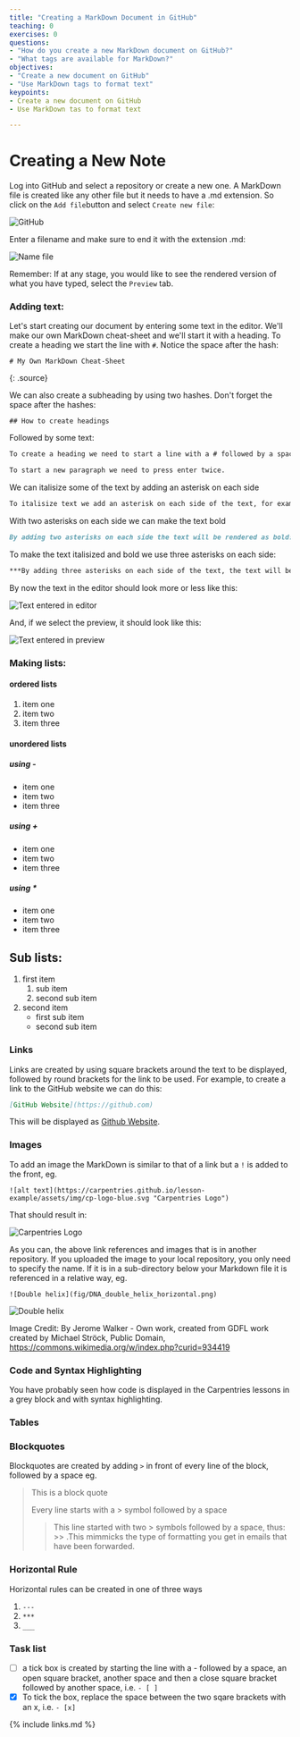 ```yaml
---
title: "Creating a MarkDown Document in GitHub"
teaching: 0
exercises: 0
questions:
- "How do you create a new MarkDown document on GitHub?"
- "What tags are available for MarkDown?"
objectives:
- "Create a new document on GitHub"
- "Use MarkDown tags to format text"
keypoints:
- Create a new document on GitHub
- Use MarkDown tas to format text

---
```


# Creating a New Note

Log into GitHub and select a repository or create a new one. A MarkDown file is created like any other file but it needs to have a .md extension. So click on the ```Add file```button and select ```Create new file```:

![GitHub]({{relative_root_path}}/fig/Create_new_file_GitHub.png)

Enter a filename and make sure to end it with the extension .md:

![Name file]({{relative_root_path}}/fig/Enter_filename.png)

Remember: If at any stage, you would like to see the rendered version of what you have typed, select the ```Preview``` tab.

### Adding text:
Let's start creating our document by entering some text in the editor. We'll make our own MarkDown cheat-sheet and we'll start it with a heading. To create a heading we start the line with ```#```. Notice the space after the hash:

~~~
# My Own MarkDown Cheat-Sheet
~~~
{: .source}

We can also create a subheading by using two hashes. Don't forget the space after the hashes:

``` 
## How to create headings
```

Followed by some text:

```markdown
To create a heading we need to start a line with a # followed by a space. Sub-headings can be created by using two hashes, eg ##. Several levels of headings can be created by adding more hashes.

To start a new paragraph we need to press enter twice.
```
We can italisize some of the text by adding an asterisk on each side

```markdown
To italisize text we add an asterisk on each side of the text, for example, *this text should be italisized*
```

With two asterisks on each side we can make the text bold

```markdown
By adding two asterisks on each side the text will be rendered as bold: **This text should be bold**
```

To make the text italisized and bold we use three asterisks on each side: 

~~~markdown
***By adding three asterisks on each side of the text, the text will be displayed as bold and italisized.***
~~~

By now the text in the editor should look more or less like this:

![Text entered in editor]({{relative_root_path}}/fig/Part1.png)

And, if we select the preview, it should look like this:

![Text entered in preview]({{relative_root_path}}/fig/Part2.png)


### Making lists:

#### ordered lists
1. item one
1. item two
1. item three

#### unordered lists
##### using -
- item one
- item two
- item three

##### using +
+ item one
+ item two
+ item three

##### using *
* item one
* item two
* item three

## Sub lists:
1. first item
	1. sub item
	1. second sub item
2. second item
	- first sub item
	- second sub item

### Links
Links are created by using square brackets around the text to be displayed, followed by round brackets for the link to be used. For example, to create a link to the GitHub website we can do this:

~~~markdown
[GitHub Website](https://github.com)
~~~
This will be displayed as [Github Website](https://github.com).

### Images
To add an image the MarkDown is similar to that of a link but a ```!``` is added to the front, eg. 
```
![alt text](https://carpentries.github.io/lesson-example/assets/img/cp-logo-blue.svg "Carpentries Logo")
```

That should result in:

![Carpentries Logo](https://carpentries.github.io/lesson-example/assets/img/cp-logo-blue.svg "Carpentries Logo")

As you can, the above link references and images that is in another repository. If you uploaded the image to your local repository, you only need to specify the name. If it is in a sub-directory below your Markdown file it is referenced in a relative way, eg.
```
![Double helix](fig/DNA_double_helix_horizontal.png)
```
![Double helix]({{relative_root_path}}/fig/DNA_double_helix_horizontal.png)

Image Credit: By Jerome Walker - Own work, created from GDFL work created by Michael Ströck, Public Domain, https://commons.wikimedia.org/w/index.php?curid=934419

### Code and Syntax Highlighting

You have probably seen how code is displayed in the Carpentries lessons in a grey block and with syntax highlighting. 

### Tables
### Blockquotes

Blockquotes are created by adding ```>``` in front of every line of the block, followed by a space eg.

> This is a block quote
> 
> Every line starts with a > symbol followed by a space
> 
>> This line started with two > symbols followed by a space, thus: >> .This mimmicks the type of formatting you get in emails that have been forwarded.
>> 

### Horizontal Rule
Horizontal rules can be created in one of three ways

1. ```---```
1. ```***```
1. ```___```

### Task list
- [ ] a tick box is created by starting the line with a - followed by a space, an open square bracket, another space and then a close square bracket followed by another space, i.e. ```- [ ] ```
- [x] To tick the box, replace the space between the two sqare brackets with an x, i.e. ```- [x] ```

{% include links.md %}

